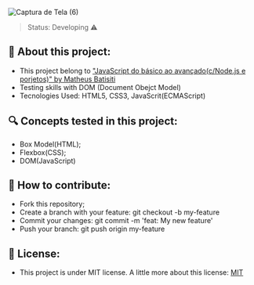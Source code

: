 ![Captura de Tela (6)](https://user-images.githubusercontent.com/96830593/166110285-a07ae7d1-5e45-452a-a254-e9ae73d02dfc.png)


>Status: Developing ⚠️ 

## 📖 About this project: 
+ This project belong to <a href="https://www.udemy.com/course/javascript-do-basico-ao-avancado-com-node-e-projetos/">"JavaScript do básico ao avançado(c/Node.js e porjetos)" by Matheus Batisiti</a>
+ Testing skills with DOM (Document Obejct Model)
+ Tecnologies Used: HTML5, CSS3, JavaScrit(ECMAScript)


## 🔍 Concepts tested in this project:
+ Box Model(HTML);
+ Flexbox(CSS);
+ DOM(JavaScript)


## 🐜 How to contribute:
+ Fork this repository;
+ Create a branch with your feature: git checkout -b my-feature
+ Commit your changes: git commit -m 'feat: My new feature'
+ Push your branch: git push origin my-feature

## 🔑 License: 
+ This project is under MIT license. A little more about this license: <a href ="https://opensource.org/licenses/MIT">MIT</a>
